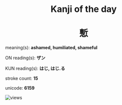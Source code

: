 <h1 align="center">Kanji of the day</h1>
<h1 align="center">慙</h1>
<p align="left">meaning(s): <b>ashamed, humiliated, shameful</b></p>
<p align="left">ON reading(s): <b>ザン</b></p>
<p align="left">KUN reading(s): <b>はじ, はじ.る</b></p>
<p align="left">stroke count: <b>15</b></p>
<p align="left">unicode: <b>6159</b></p>
<p align="left"><img src="https://komarev.com/ghpvc/?username=tristanwagner-kanjioftheday&label=Views&color=0e75b6&style=flat" alt="views"/></p>
